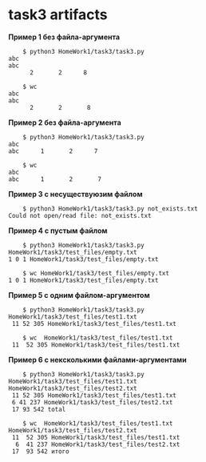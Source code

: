 # task3 artifacts

**Пример 1 без файла-аргумента**

```commandline
    $ python3 HomeWork1/task3/task3.py 
abc
abc
      2       2      8
```

```commandline
    $ wc
abc
abc
      2       2       8
```

**Пример 2 без файла-аргумента**

```commandline
    $ python3 HomeWork1/task3/task3.py
abc
abc      1       2      7
```

```commandline
    $ wc
abc
abc      1       2       7
```

**Пример 3 с несуществуюзим файлом**

```commandline
    $ python3 HomeWork1/task3/task3.py not_exists.txt
Could not open/read file: not_exists.txt
```

**Пример 4 с пустым файлом**

```commandline
    $ python3 HomeWork1/task3/task3.py HomeWork1/task3/test_files/empty.txt
1 0 1 HomeWork1/task3/test_files/empty.txt
```

```commandline
    $ wc HomeWork1/task3/test_files/empty.txt 
1 0 1 HomeWork1/task3/test_files/empty.txt
```

**Пример 5 с одним файлом-аргументом**

```commandline
    $ python3 HomeWork1/task3/task3.py HomeWork1/task3/test_files/test1.txt 
 11 52 305 HomeWork1/task3/test_files/test1.txt
```

```commandline
    $ wc  HomeWork1/task3/test_files/test1.txt 
 11  52 305 HomeWork1/task3/test_files/test1.txt
```

**Пример 6  с нексколькими файлами-аргументами**

```commandline
    $ python3 HomeWork1/task3/task3.py HomeWork1/task3/test_files/test1.txt HomeWork1/task3/test_files/test2.txt 
 11 52 305 HomeWork1/task3/test_files/test1.txt
 6 41 237 HomeWork1/task3/test_files/test2.txt
 17 93 542 total
```

```commandline
    $ wc  HomeWork1/task3/test_files/test1.txt HomeWork1/task3/test_files/test2.txt 
 11  52 305 HomeWork1/task3/test_files/test1.txt
  6  41 237 HomeWork1/task3/test_files/test2.txt
 17  93 542 итого
```